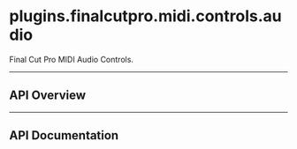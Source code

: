 # plugins.finalcutpro.midi.controls.audio

Final Cut Pro MIDI Audio Controls.

---

## API Overview

---

## API Documentation

